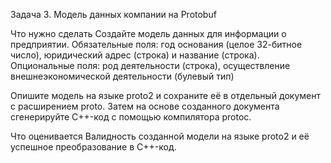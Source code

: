 Задача 3. Модель данных компании на Protobuf

Что нужно сделать
Создайте модель данных для информации о предприятии. Обязательные поля: год основания (целое 32-битное число), 
юридический адрес (строка) и название (строка). Опциональные поля: род деятельности (строка), 
осуществление внешнеэкономической деятельности (булевый тип)

Опишите модель на языке proto2 и сохраните её в отдельный документ с расширением proto. 
Затем на основе созданного документа сгенерируйте C++-код с помощью компилятора protoc.

Что оценивается
Валидность созданной модели на языке proto2 и её успешное преобразование в C++-код.
